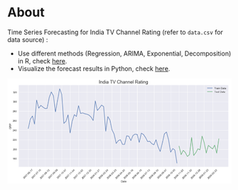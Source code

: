 # About
Time Series Forecasting for India TV Channel Rating (refer to `data.csv` for data source) :
* Use different methods (Regression, ARIMA, Exponential, Decomposition) in R, check [here](https://github.com/woo-chia-wei/r-time-series-forecast/blob/master/time_series_modelling.R).
* Visualize the forecast results in Python, check [here](https://github.com/woo-chia-wei/r-time-series-forecast/blob/master/time-series-plotting.ipynb).

![Screenshot](https://github.com/woo-chia-wei/r-time-series-forecast/blob/master/assets/India_tv_channel_rating.png)
